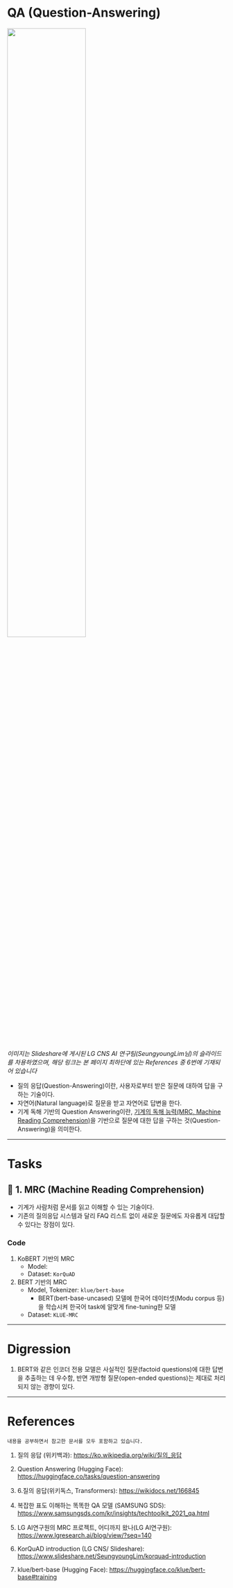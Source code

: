 # QA (Question-Answering)
<img src="https://github.com/dev-hjJoo/NLP/assets/33647482/ef56e9ed-48d4-4456-8ec9-5fa755a5a532" width=60%>

*이미지는 Slideshare에 게시된 LG CNS AI 연구팀(SeungyoungLim님)의 슬라이드를 차용하였으며, 해당 링크는 본 페이지 최하단에 있는 References 중 6번에 기재되어 있습니다*

* 질의 응답(Question-Answering)이란, 사용자로부터 받은 질문에 대하여 답을 구하는 기술이다.
* 자연어(Natural language)로 질문을 받고 자연어로 답변을 한다.
* 기계 독해 기반의 Question Answering이란, <u>기계의 독해 능력(MRC, Machine Reading Comprehension)</u>을 기반으로 질문에 대한 답을 구하는 것(Question-Answering)을 의미한다.
---
# Tasks
## 🔵 1. MRC (Machine Reading Comprehension)
* 기계가 사람처럼 문서를 읽고 이해할 수 있는 기술이다.
* 기존의 질의응답 시스템과 달리 FAQ 리스트 없이 새로운 질문에도 자유롭게 대답할 수 있다는 장점이 있다.

### Code
1. KoBERT 기반의 MRC
    * Model: 
    * Dataset: `KorQuAD`
2. BERT 기반의 MRC
    * Model, Tokenizer: `klue/bert-base`
        * BERT(bert-base-uncased) 모델에 한국어 데이터셋(Modu corpus 등)을 학습시켜 한국어 task에 알맞게 fine-tuning한 모델
    * Dataset: `KLUE-MRC`





---
# Digression
1. BERT와 같은 인코더 전용 모델은 사실적인 질문(factoid questions)에 대한 답변을 추출하는 데 우수함, 반면 개방형 질문(open-ended questions)는 제대로 처리되지 않는 경향이 있다.


---
# References
`내용을 공부하면서 참고한 문서를 모두 포함하고 있습니다.`
1. 질의 응답 (위키백과): https://ko.wikipedia.org/wiki/질의_응답

2. Question Answering (Hugging Face): https://huggingface.co/tasks/question-answering

3. 6.질의 응답(위키독스, Transformers): https://wikidocs.net/166845

4. 복잡한 표도 이해하는 똑똑한 QA 모델 (SAMSUNG SDS): https://www.samsungsds.com/kr/insights/techtoolkit_2021_qa.html

5. LG AI연구원의 MRC 프로젝트, 어디까지 왔나(LG AI연구원): https://www.lgresearch.ai/blog/view/?seq=140

6. KorQuAD introduction (LG CNS/ Slideshare):  https://www.slideshare.net/SeungyoungLim/korquad-introduction
7. klue/bert-base (Hugging Face): https://huggingface.co/klue/bert-base#training